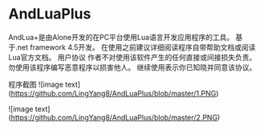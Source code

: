 # AndLuaPlus
AndLua+是由Alone开发的在PC平台使用Lua语言开发应用程序的工具。
基于.net framework 4.5开发。
在使用之前建议详细阅读程序自带帮助文档或阅读Lua官方文档。 
用户协议
作者不对使用该软件产生的任何直接或间接损失负责。 勿使用该程序编写恶意程序以损害他人。 继续使用表示你已知晓并同意该协议。

程序截图
![image text]
(https://github.com/LingYang8/AndLuaPlus/blob/master/1.PNG)

![image text]
(https://github.com/LingYang8/AndLuaPlus/blob/master/2.PNG)
